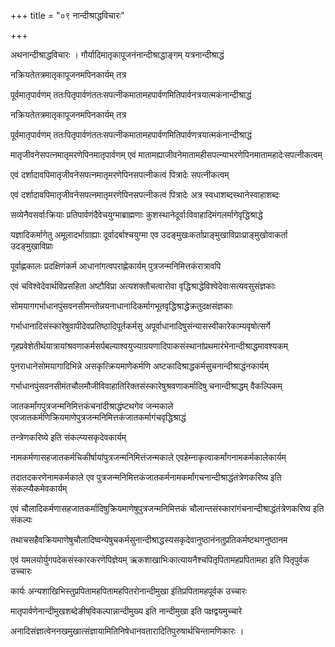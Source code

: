 +++
title = "०९ नान्दीश्राद्धविचारः"

+++

अथनान्दीश्राद्धविचारः । गौर्यादिमातृकापूजनंनान्दीश्राद्धाङ्गम् यत्रनान्दीश्राद्धं

नक्रियतेतत्रमातृकापूजनमपिनकार्यम् तत्र

पूर्वमातृपार्वणम् ततःपितृपार्वणंततःसपत्नीकमातामहपार्वणमितिपार्वनत्रयात्मकंनान्दीश्राद्धं

नक्रियतेतत्रमातृकापूजनमपिनकार्यम् तत्र

पूर्वमातृपार्वणम् ततःपितृपार्वणंततःसपत्नीकमातामहपार्वणमितिपार्वणत्रयात्मकंनान्दीश्राद्धं

मातृजीवनेसपत्नमातृमरणेपिनमातृपार्वणम् एवं मातामह्याजीवनेमातामहीसपत्न्याभरणेपिनमातामहादेःसपत्नीकत्वम्

एवं दर्शादावपिमातृजीवनेसपत्नमातृमरणेपिनसपत्नीकत्वं पित्रादेः सपत्नीकत्वम्

एवं दर्शादावपिमातृजीवनेसपत्नमातृमरणेपिनसपत्नीकत्वं पित्रादेः अत्र स्वधाशब्दस्थानेस्वाहाशब्दः

सव्येनैवसर्वाःक्रियाः प्रतिपार्वणंदैवेचयुग्माब्राह्मणाः कुशस्थानेदूर्वाःविवाहादिमंगलर्मागेवृद्धिश्राद्धे

यज्ञादिकर्मागेतु अमूलादर्भाग्राह्याः दूर्वादर्बाश्चयुग्मा एव उदङ्‌मुखःकर्ताप्राङ्‌मुखाविप्राःप्राङ्‌मुखोवाकर्ता उदङ्‌मुखाविप्राः

पूर्वाह्णकालः प्रदक्षिणंकर्म आधानांगत्वपराह्णेकार्यम् पुत्रजन्मनिमित्तकंरात्रावपि

एवं चविश्वेदेवार्थविप्रसहिता अष्टौविप्रा अत्यशक्तौचत्वारोवा वृद्धिश्राद्धेविश्वेदेवाःसत्यवसुसंज्ञकाः

सोमयागगर्भाधानपुंसवनसीमन्तोन्नयनाधानादिकर्मागभूतवृद्धिश्राद्धेक्रतुदक्षसंज्ञकाः

गर्भाधानादिसंस्कारेषुवापीदेवप्रतिष्ठादिपूर्तकर्मसु अपूर्वाधानादिषुसंन्यासस्वीकारेकाम्यवृषोत्सर्गे

गृहप्रवेशेतीर्थयात्रायांश्रवणाकर्मसर्पबल्याश्वयुज्याग्रयणादिपाकसंस्थानांप्रथमारंभेनान्दीश्राद्धमावश्यकम्

पुनराधानेसोमयागादिभिन्ने असकृत्क्रियमाणेकर्मणि अष्टकादिश्राद्धकर्मसुचनान्दीश्राद्धंनकार्यम्

गर्भाधानपुंसवनसीमंतचौलमौजीविवाहातिरिक्तसंस्कारेषुश्रवणाकर्मादिषु चनान्दीश्राद्धम् वैकल्पिकम्

जातकर्मांगपुत्रजन्मनिमित्तकंचनांदीश्राद्धंष्टथगेव जन्मकाले एवजातकर्मणिक्रियमाणेपुत्रजन्मनिमित्तकंजातकर्मागंचवृद्धिश्राद्धं

तन्त्रेणकरिष्ये इति संकल्प्यसकृदेवकार्यम्

नामकर्मणासहजातकर्मचिकीर्षायांपुत्रजन्मनिमित्तंजन्मकाले एवहेम्नाकृत्वाकर्मांगनामकर्मकालेकार्यम्

तदातदकरणेनामकर्मकाले एव पुत्रजन्मनिमित्तकंजातकर्मनामकर्मांगचनान्दीश्राद्धंतंत्रेणकरिष्य इति संकल्प्यैकमेवकार्यम्

एवं चौलादिकर्मणासहजातकर्मादिषुक्रियमाणेषुपुत्रजन्मनिमित्तकं चौलान्तसंस्कारांगंचनान्दीश्राद्धंतंत्रेणकरिष्य इति संकल्पः

तथाचसहैवक्रियमाणेषुचौलादिष्वन्येषुचकर्मसुनान्दीश्राद्धस्यसकृदेवानुष्ठानंनतुप्रतिकर्मष्टथगनुष्ठानम‍

एवं यमलयोर्युगपदेकसंस्कारकरणेपिज्ञेयम् ऋकशाखाभिःकात्यायनैश्चपितृपितामहप्रपितामहा इति पितृपुर्वक उच्चारः

कार्यः अन्यशाखिभिस्तुप्रपितामहपितामहपितरोनान्दीमुखा इंतिप्रपितामहपूर्वक उच्चारः

मातृपार्वणेनान्दीमुखशब्देङीष्‌विकल्पान्नान्दीमुख्य इति नान्दीमुखा इति पक्षद्वयमुच्चारे

अनादिसंज्ञात्वेननखमुखात्संज्ञायामितिनिषेधानवतारादितिपुरुषार्थचिन्तामणिकारः ।
